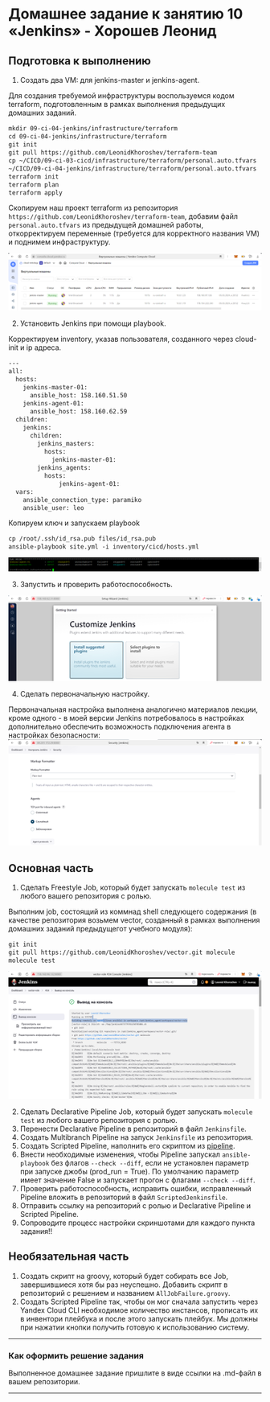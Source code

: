 # Домашнее задание к занятию 10 «Jenkins» - Хорошев Леонид

## Подготовка к выполнению

1. Создать два VM: для jenkins-master и jenkins-agent.

Для создания требуемой инфраструктуры воспользуемся кодом terraform, подготовленным в рамках выполнения предыдущих домашних заданий. 
```
mkdir 09-ci-04-jenkins/infrastructure/terraform
cd 09-ci-04-jenkins/infrastructure/terraform
git init
git pull https://github.com/LeonidKhoroshev/terraform-team
cp ~/CICD/09-ci-03-cicd/infrastructure/terraform/personal.auto.tfvars ~/CICD/09-ci-04-jenkins/infrastructure/terraform/personal.auto.tfvars
terraform init
terraform plan
terraform apply
```
Скопируем наш проект terraform из репозитория `https://github.com/LeonidKhoroshev/terraform-team`, добавим файл `personal.auto.tfvars` из предыдущей домашней работы, откорректируем переменные (требуется для корректного названия VM) и поднимем инфраструктуру.

![Alt_text](https://github.com/LeonidKhoroshev/mnt-homeworks/blob/MNT-video/09-ci-04-jenkins/screenshots/jen1.png)

2. Установить Jenkins при помощи playbook.

Корректируем inventory, указав пользователя, созданного через cloud-init и ip адреса.

```
---
all:
  hosts:
    jenkins-master-01:
      ansible_host: 158.160.51.50
    jenkins-agent-01:
      ansible_host: 158.160.62.59
  children:
    jenkins:
      children:
        jenkins_masters:
          hosts:
            jenkins-master-01:
        jenkins_agents:
          hosts:
              jenkins-agent-01:
  vars:
    ansible_connection_type: paramiko
    ansible_user: leo

```
Копируем ключ и запускаем playbook
```
cp /root/.ssh/id_rsa.pub files/id_rsa.pub
ansible-playbook site.yml -i inventory/cicd/hosts.yml
```

![Alt_text](https://github.com/LeonidKhoroshev/mnt-homeworks/blob/MNT-video/09-ci-04-jenkins/screenshots/jen2.png)

3. Запустить и проверить работоспособность.

![Alt_text](https://github.com/LeonidKhoroshev/mnt-homeworks/blob/MNT-video/09-ci-04-jenkins/screenshots/jen3.png)

4. Сделать первоначальную настройку.

Первоначальная настройка выполнена аналогично материалов лекции, кроме одного - в моей версии Jenkins потребовалось в настройках дополнительно обеспечить возможность подключения агента в настройках безопасности:
![Alt_text](https://github.com/LeonidKhoroshev/mnt-homeworks/blob/MNT-video/09-ci-04-jenkins/screenshots/jen5.png)

## Основная часть

1. Сделать Freestyle Job, который будет запускать `molecule test` из любого вашего репозитория с ролью.

Выполним job, состоящий из коммнад shell следующего содержания (в качестве репозитория возьмем vector, созданный в рамках выполнения домашних заданий предыдущегот учебного модуля):
```
git init
git pull https://github.com/LeonidKhoroshev/vector.git molecule
molecule test
```

![Alt_text](https://github.com/LeonidKhoroshev/mnt-homeworks/blob/MNT-video/09-ci-04-jenkins/screenshots/jen6.png)

2. Сделать Declarative Pipeline Job, который будет запускать `molecule test` из любого вашего репозитория с ролью.
3. Перенести Declarative Pipeline в репозиторий в файл `Jenkinsfile`.
4. Создать Multibranch Pipeline на запуск `Jenkinsfile` из репозитория.
5. Создать Scripted Pipeline, наполнить его скриптом из [pipeline](./pipeline).
6. Внести необходимые изменения, чтобы Pipeline запускал `ansible-playbook` без флагов `--check --diff`, если не установлен параметр при запуске джобы (prod_run = True). По умолчанию параметр имеет значение False и запускает прогон с флагами `--check --diff`.
7. Проверить работоспособность, исправить ошибки, исправленный Pipeline вложить в репозиторий в файл `ScriptedJenkinsfile`.
8. Отправить ссылку на репозиторий с ролью и Declarative Pipeline и Scripted Pipeline.
9. Сопроводите процесс настройки скриншотами для каждого пункта задания!!

## Необязательная часть

1. Создать скрипт на groovy, который будет собирать все Job, завершившиеся хотя бы раз неуспешно. Добавить скрипт в репозиторий с решением и названием `AllJobFailure.groovy`.
2. Создать Scripted Pipeline так, чтобы он мог сначала запустить через Yandex Cloud CLI необходимое количество инстансов, прописать их в инвентори плейбука и после этого запускать плейбук. Мы должны при нажатии кнопки получить готовую к использованию систему.

---

### Как оформить решение задания

Выполненное домашнее задание пришлите в виде ссылки на .md-файл в вашем репозитории.

---
